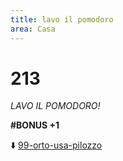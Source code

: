```yaml
---
title: lavo il pomodoro
area: Casa
---
```

# 213
_LAVO IL POMODORO!_

**#BONUS +1**

⬇️ [99-orto-usa-pilozzo](99-orto-usa-pilozzo.md)
